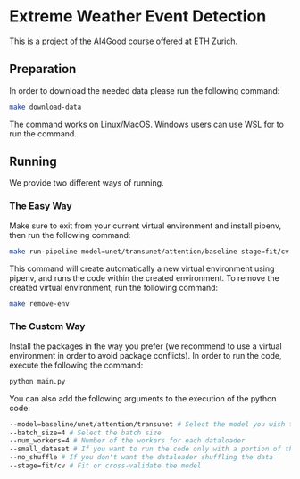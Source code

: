 # Extreme Weather Event Detection

This is a project of the AI4Good course offered at ETH Zurich.

## Preparation
In order to download the needed data please run the following command:
```bash
make download-data
```
The command works on Linux/MacOS. Windows users can use WSL for to run the command.

## Running
We provide two different ways of running.

### The Easy Way
Make sure to exit from your current virtual environment and install pipenv, then run the following command:
```bash
make run-pipeline model=unet/transunet/attention/baseline stage=fit/cv
```
This command will create automatically a new virtual environment using pipenv, and runs the code within the created environment.
To remove the created virtual environment, run the following command:
```bash
make remove-env
```

### The Custom Way
Install the packages in the way you prefer (we recommend to use a virtual environment in order to avoid package conflicts).
In order to run the code, execute the following the command:
```bash
python main.py
```
You can also add the following arguments to the execution of the python code:
```bash
--model=baseline/unet/attention/transunet # Select the model you wish to run
--batch_size=4 # Select the batch size
--num_workers=4 # Number of the workers for each dataloader
--small_dataset # If you want to run the code only with a portion of the dataset
--no_shuffle # If you don't want the dataloader shuffling the data
--stage=fit/cv # Fit or cross-validate the model
```

